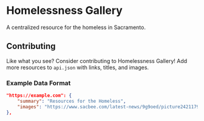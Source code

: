 # Homelessness Gallery
A centralized resource for the homeless in Sacramento.  

## Contributing
Like what you see? Consider contributing to Homelessness Gallery! Add more resources to `api.json` with links, titles, and images.  

### Example Data Format
```json
"https://example.com": {
    "summary": "Resources for the Homeless", 
    "images": "https://www.sacbee.com/latest-news/9g9oed/picture242117971/alternates/FREE_1140/SAC_RCB_20200413_homelessmedical0055.JPG"
},
```
